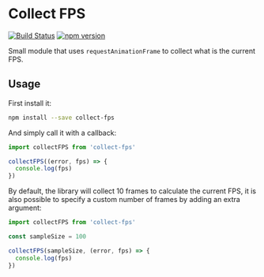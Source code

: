 # Collect FPS

[![Build Status](https://travis-ci.org/batata-frita/collect-fps.svg)](https://travis-ci.org/batata-frita/collect-fps)
[![npm version](https://badge.fury.io/js/collect-fps.svg)](https://badge.fury.io/js/collect-fps)

Small module that uses `requestAnimationFrame` to collect what is the current FPS.

## Usage

First install it:

```bash
npm install --save collect-fps
```

And simply call it with a callback:

```javascript
import collectFPS from 'collect-fps'

collectFPS((error, fps) => {
  console.log(fps)
})
```

By default, the library will collect 10 frames to calculate the current FPS, it is also possible to specify a custom number of frames by adding an extra argument:

```javascript
import collectFPS from 'collect-fps'

const sampleSize = 100

collectFPS(sampleSize, (error, fps) => {
  console.log(fps)
})
```
